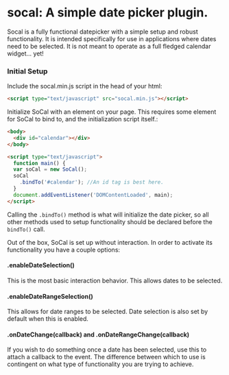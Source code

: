# socal: A simple date picker plugin.

Socal is a fully functional datepicker with a simple setup and robust functionality. It is intended specifically for use in applications where dates need to be selected. It is not meant to operate as a full fledged calendar widget... yet!

### Initial Setup

Include the socal.min.js script in the head of your html:
```html
<script type="text/javascript" src="socal.min.js"></script>
```

Initialize SoCal with an element on your page. This requires some element for SoCal to bind to, and the initialization script itself.:
```html
<body>
  <div id="calendar"></div>
</body>

<script type="text/javascript">
  function main() {
  var soCal = new SoCal();
  soCal
    .bindTo('#calendar'); //An id tag is best here.
  }
  document.addEventListener('DOMContentLoaded', main);
</script>

```

Calling the `.bindTo()` method is what will initialize the date picker, so all other methods used to setup functionality should be declared before the `bindTo()` call.

Out of the box, SoCal is set up without interaction. In order to activate its functionality you have a couple options:

#### .enableDateSelection()

This is the most basic interaction behavior. This allows dates to be selected.

#### .enableDateRangeSelection()

This allows for date ranges to be selected. Date selection is also set by default when this is enabled.

#### .onDateChange(callback) and .onDateRangeChange(callback)

If you wish to do something once a date has been selected, use this to attach a callback to the event. The difference between which to use is contingent on what type of functionality you are trying to achieve.
